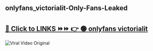 
 ## onlyfans_victorialit-Only-Fans-Leaked

# <h2><a href="https://clipsfans.com/onlyfans_victorialit&ref=git">🔗 Click to LINKS ⏩⏩ 👉 🟢 onlyfans victorialit </a></h2>

<a href="https://clipsfans.com/onlyfans_victorialit&ref=git" rel="nofollow" data-target="animated-image.originalLink"><img src="https://i.ibb.co.com/xMMVF88/686577567.gif" alt="Viral Video Original" style="max-width: 100%; display: inline-block;" data-target="animated-image.originalImage"></a>
